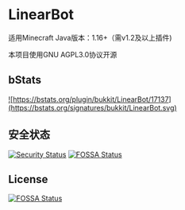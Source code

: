 # LinearBot
适用Minecraft Java版本：1.16+（需v1.2及以上插件)

本项目使用GNU AGPL3.0协议开源


## bStats

<a href="https://bstats.org/plugin/bukkit/LinearBot/17137">![https://bstats.org/plugin/bukkit/LinearBot/17137](https://bstats.org/signatures/bukkit/LinearBot.svg)</a>


## 安全状态

[![Security Status](https://www.murphysec.com/platform3/v31/badge/1676956296301068288.svg)](https://www.murphysec.com/console/report/1653013114790641664/1676956296301068288)
[![FOSSA Status](https://app.fossa.com/api/projects/git%2Bgithub.com%2FLinearBit%2FLinearBot.svg?type=shield)](https://app.fossa.com/projects/git%2Bgithub.com%2FLinearBit%2FLinearBot?ref=badge_shield)


## License
[![FOSSA Status](https://app.fossa.com/api/projects/git%2Bgithub.com%2FLinearBit%2FLinearBot.svg?type=large)](https://app.fossa.com/projects/git%2Bgithub.com%2FLinearBit%2FLinearBot?ref=badge_large)